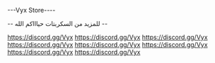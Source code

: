 ---Vyx Store----


-- للمزيد من السكربتات حياااكم الله --


https://discord.gg/Vyx
https://discord.gg/Vyx
https://discord.gg/Vyx
https://discord.gg/Vyx
https://discord.gg/Vyx
https://discord.gg/Vyx
https://discord.gg/Vyx
https://discord.gg/Vyx
